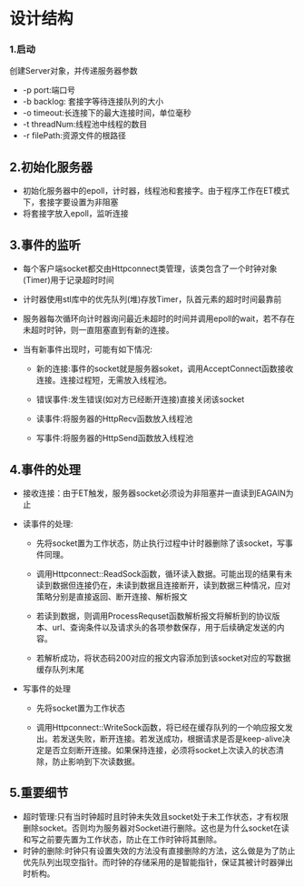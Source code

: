 # 设计结构

### 1.启动

  创建Server对象，并传递服务器参数

* -p 	port:端口号
* -b     backlog: 套接字等待连接队列的大小
* -o     timeout:长连接下的最大连接时间，单位毫秒
* -t      threadNum:线程池中线程的数目
* -r      filePath:资源文件的根路径

## 2.初始化服务器

* 初始化服务器中的epoll，计时器，线程池和套接字。由于程序工作在ET模式下，套接字要设置为非阻塞
* 将套接字放入epoll，监听连接

## 3.事件的监听

* 每个客户端socket都交由Httpconnect类管理，该类包含了一个时钟对象(Timer)用于记录超时时间

* 计时器使用stl库中的优先队列(堆)存放Timer，队首元素的超时时间最靠前

* 服务器每次循环向计时器询问最近未超时的时间并调用epoll的wait，若不存在未超时时钟，则一直阻塞直到有新的连接。

* 当有新事件出现时，可能有如下情况:

  * 新的连接:事件的socket就是服务器soket，调用AcceptConnect函数接收连接。连接过程短，无需放入线程池。
  * 错误事件:发生错误(如对方已经断开连接)直接关闭该socket
  
  * 读事件:将服务器的HttpRecv函数放入线程池
  * 写事件:将服务器的HttpSend函数放入线程池

## 4.事件的处理

* 接收连接：由于ET触发，服务器socket必须设为非阻塞并一直读到EAGAIN为止

* 读事件的处理:

  * 先将socket置为工作状态，防止执行过程中计时器删除了该socket，写事件同理。

  * 调用Httpconnect::ReadSock函数，循环读入数据。可能出现的结果有未读到数据但连接仍在，未读到数据且连接断开，读到数据三种情况，应对策略分别是直接返回、断开连接、解析报文

  * 若读到数据，则调用ProcessRequset函数解析报文将解析到的协议版本、url、查询条件以及请求头的各项参数保存，用于后续确定发送的内容。

  * 若解析成功，将状态码200对应的报文内容添加到该socket对应的写数据缓存队列末尾

* 写事件的处理

  * 先将socket置为工作状态

  * 调用Httpconnect::WriteSock函数，将已经在缓存队列的一个响应报文发出。若发送失败，断开连接。若发送成功，根据请求是否是keep-alive决定是否立刻断开连接。如果保持连接，必须将socket上次读入的状态清除，防止影响到下次读数据。

## 5.重要细节

* 超时管理:只有当时钟超时且时钟未失效且socket处于未工作状态，才有权限删除socket。否则均为服务器对Socket进行删除。这也是为什么socket在读和写之前要先置为工作状态，防止在工作时钟将其删除。
* 时钟的删除:时钟只有设置失效的方法没有直接删除的方法，这么做是为了防止优先队列出现空指针。而时钟的存储采用的是智能指针，保证其被计时器弹出时析构。







